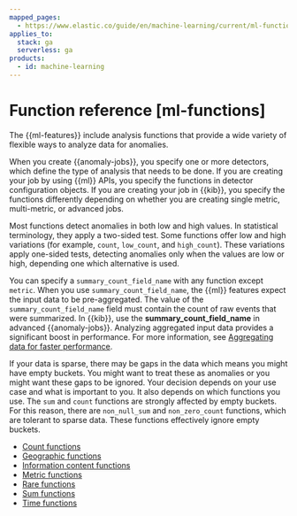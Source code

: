 ```yaml
---
mapped_pages:
  - https://www.elastic.co/guide/en/machine-learning/current/ml-functions.html
applies_to:
  stack: ga
  serverless: ga
products:
  - id: machine-learning
---
```


# Function reference [ml-functions]

The {{ml-features}} include analysis functions that provide a wide variety of flexible ways to analyze data for anomalies.

When you create {{anomaly-jobs}}, you specify one or more detectors, which define the type of analysis that needs to be done. If you are creating your job by using {{ml}} APIs, you specify the functions in detector configuration objects. If you are creating your job in {{kib}}, you specify the functions differently depending on whether you are creating single metric, multi-metric, or advanced jobs.

Most functions detect anomalies in both low and high values. In statistical terminology, they apply a two-sided test. Some functions offer low and high variations (for example, `count`, `low_count`, and `high_count`). These variations apply one-sided tests, detecting anomalies only when the values are low or high, depending one which alternative is used.

You can specify a `summary_count_field_name` with any function except `metric`. When you use `summary_count_field_name`, the {{ml}} features expect the input data to be pre-aggregated. The value of the `summary_count_field_name` field must contain the count of raw events that were summarized. In {{kib}}, use the **summary_count_field_name** in advanced {{anomaly-jobs}}. Analyzing aggregated input data provides a significant boost in performance. For more information, see [Aggregating data for faster performance](ml-configuring-aggregation.md).

If your data is sparse, there may be gaps in the data which means you might have empty buckets. You might want to treat these as anomalies or you might want these gaps to be ignored. Your decision depends on your use case and what is important to you. It also depends on which functions you use. The `sum` and `count` functions are strongly affected by empty buckets. For this reason, there are `non_null_sum` and `non_zero_count` functions, which are tolerant to sparse data. These functions effectively ignore empty buckets.

* [Count functions](/reference/data-analysis/machine-learning/ml-count-functions.md)
* [Geographic functions](/reference/data-analysis/machine-learning/ml-geo-functions.md)
* [Information content functions](/reference/data-analysis/machine-learning/ml-info-functions.md)
* [Metric functions](/reference/data-analysis/machine-learning/ml-metric-functions.md)
* [Rare functions](/reference/data-analysis/machine-learning/ml-rare-functions.md)
* [Sum functions](/reference/data-analysis/machine-learning/ml-sum-functions.md)
* [Time functions](/reference/data-analysis/machine-learning/ml-time-functions.md)
